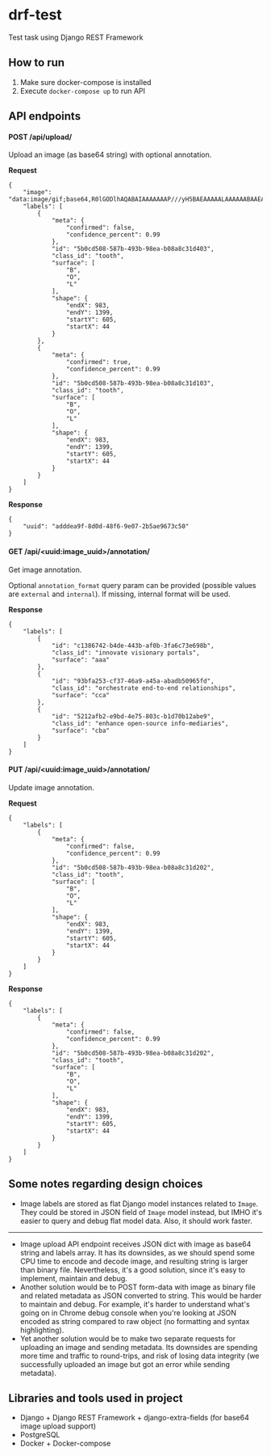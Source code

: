 # drf-test
Test task using Django REST Framework

How to run
----------
1. Make sure docker-compose is installed
3. Execute `docker-compose up` to run API

API endpoints
----------

#### POST /api/upload/
Upload an image (as base64 string) with optional annotation.

**Request**

```
{
    "image": "data:image/gif;base64,R0lGODlhAQABAIAAAAAAAP///yH5BAEAAAAALAAAAAABAAEAAAIBRAA7",
    "labels": [
        {
            "meta": {
                "confirmed": false,
                "confidence_percent": 0.99
            },
            "id": "5b0cd508-587b-493b-98ea-b08a8c31d403",
            "class_id": "tooth",
            "surface": [
                "B",
                "O",
                "L"
            ],
            "shape": {
                "endX": 983,
                "endY": 1399,
                "startY": 605,
                "startX": 44
            }
        },
        {
            "meta": {
                "confirmed": true,
                "confidence_percent": 0.99
            },
            "id": "5b0cd508-587b-493b-98ea-b08a8c31d103",
            "class_id": "tooth",
            "surface": [
                "B",
                "O",
                "L"
            ],
            "shape": {
                "endX": 983,
                "endY": 1399,
                "startY": 605,
                "startX": 44
            }
        }
    ]
}
```

**Response**

```
{
    "uuid": "adddea9f-8d0d-48f6-9e07-2b5ae9673c50"
}
``` 

#### GET /api/\<uuid:image_uuid\>/annotation/
Get image annotation. 

Optional `annotation_format` query param can be provided (possible values are `external` and `internal`). If missing, internal format will be used.

**Response**

```
{
    "labels": [
        {
            "id": "c1386742-b4de-443b-af0b-3fa6c73e698b",
            "class_id": "innovate visionary portals",
            "surface": "aaa"
        },
        {
            "id": "93bfa253-cf37-46a9-a45a-abadb50965fd",
            "class_id": "orchestrate end-to-end relationships",
            "surface": "cca"
        },
        {
            "id": "5212afb2-e9bd-4e75-803c-b1d70b12abe9",
            "class_id": "enhance open-source info-mediaries",
            "surface": "cba"
        }
    ]
}
``` 

#### PUT /api/\<uuid:image_uuid\>/annotation/
Update image annotation.

**Request**

```
{
    "labels": [
        {
            "meta": {
                "confirmed": false,
                "confidence_percent": 0.99
            },
            "id": "5b0cd508-587b-493b-98ea-b08a8c31d202",
            "class_id": "tooth",
            "surface": [
                "B",
                "O",
                "L"
            ],
            "shape": {
                "endX": 983,
                "endY": 1399,
                "startY": 605,
                "startX": 44
            }
        }
    ]
}
```

**Response**

```
{
    "labels": [
        {
            "meta": {
                "confirmed": false,
                "confidence_percent": 0.99
            },
            "id": "5b0cd508-587b-493b-98ea-b08a8c31d202",
            "class_id": "tooth",
            "surface": [
                "B",
                "O",
                "L"
            ],
            "shape": {
                "endX": 983,
                "endY": 1399,
                "startY": 605,
                "startX": 44
            }
        }
    ]
}
```

Some notes regarding design choices
----------
- Image labels are stored as flat Django model instances related to `Image`. They could be stored in JSON field of `Image` model instead, but IMHO it's easier to query and debug flat model data. Also, it should work faster.
---
- Image upload API endpoint receives JSON dict with image as base64 string and labels array. It has its downsides, as we should spend some CPU time to encode and decode image, and resulting string is larger than binary file. Nevertheless, it's a good solution, since it's easy to implement, maintain and debug.
- Another solution would be to POST form-data with image as binary file and related metadata as JSON converted to string. This would be harder to maintain and debug. For example, it's harder to understand what's going on in Chrome debug console when you're looking at JSON encoded as string compared to raw object (no formatting and syntax highlighting).
- Yet another solution would be to make two separate requests for uploading an image and sending metadata. Its downsides are spending more time and traffic to round-trips, and risk of losing data integrity (we successfully uploaded an image but got an error while sending metadata).

Libraries and tools used in project
-----------------------------------
- Django + Django REST Framework + django-extra-fields (for base64 image upload support)
- PostgreSQL
- Docker + Docker-compose
